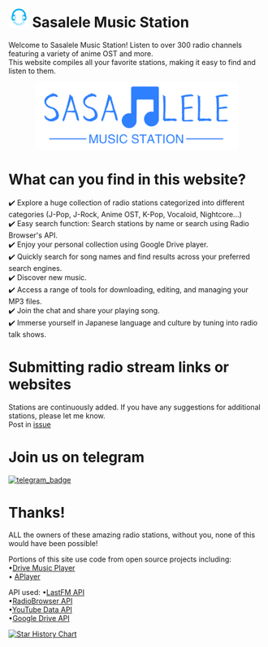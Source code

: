 # <img src="assets/sasalele_logo-removebg.png" width="40px"> Sasalele Music Station

Welcome to Sasalele Music Station! Listen to over 300 radio channels featuring a variety of anime OST and more.   
This website compiles all your favorite stations, making it easy to find and listen to them.  

<p align="center">
  <a href="https://basic.pp.ua">
    <img src="assets/sasalele_banner.png" style="width: 400px">
  </a>
</p>

# What can you find in this website?
✔️ Explore a huge collection of radio stations categorized into different categories (J-Pop, J-Rock, Anime OST, K-Pop, Vocaloid, Nightcore...)  
✔️ Easy search function: Search stations by name or search using Radio Browser's API.  
✔️ Enjoy your personal collection using Google Drive player.   
✔️ Quickly search for song names and find results across your preferred search engines.  
✔️ Discover new music.  
✔️ Access a range of tools for downloading, editing, and managing your MP3 files.  
✔️ Join the chat and share your playing song.  
✔️ Immerse yourself in Japanese language and culture by tuning into radio talk shows.

# Submitting radio stream links or websites
Stations are continuously added. If you have any suggestions for additional stations, please let me know.  
Post in [issue](https://github.com/Mikeexe2/Sasalele-Music-Station/issues/new)
<br>

# Join us on telegram
[![telegram_badge]][telegram_link]

[telegram_badge]: https://img.shields.io/badge/telegram-❤️-252850?style=plastic&logo=telegram
[telegram_link]: https://t.me/sasalelemusic

# Thanks!
ALL the owners of these amazing radio stations, without you, none of this would have been possible!  

Portions of this site use code from open source projects including:  
•<a href="https://github.com/dandalpiaz/drive-music-player" target="_blank">Drive Music Player</a>  
•  <a href="https://github.com/DIYgod/APlayer" target="_blank">APlayer</a>  

API used:
•<a href="https://www.last.fm/api" target="_blank">LastFM API</a>  
•<a href="https://api.radio-browser.info/" target="_blank">RadioBrowser API</a>  
•<a href="https://developers.google.com/youtube/v3" target="_blank">YouTube Data API</a>  
•<a href="https://developers.google.com/drive/api/reference/rest/v3" target="_blank">Google Drive API</a>    

<a href="https://star-history.com/#Mikeexe2/Sasalele-Music-Station&Date">
  <picture>
    <source media="(prefers-color-scheme: dark)" srcset="https://api.star-history.com/svg?repos=Mikeexe2/Sasalele-Music-Station&type=Date&theme=dark" />
    <source media="(prefers-color-scheme: light)" srcset="https://api.star-history.com/svg?repos=Mikeexe2/Sasalele-Music-Station&type=Date" />
    <img alt="Star History Chart" src="https://api.star-history.com/svg?repos=Mikeexe2/Sasalele-Music-Station&type=Date" />
  </picture>
</a>
